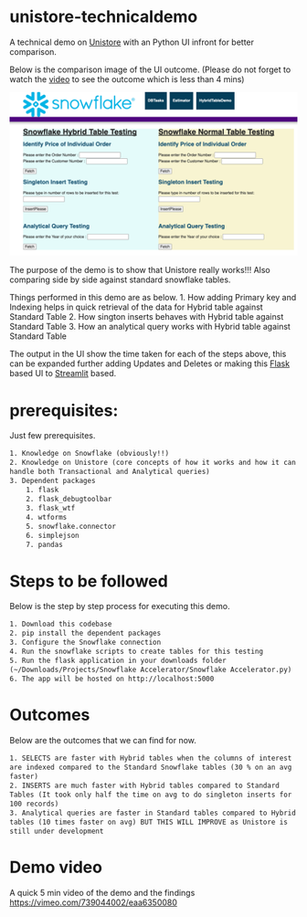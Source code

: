 # unistore-technicaldemo
A technical demo on [Unistore](https://www.snowflake.com/workloads/unistore/) with an Python UI infront for better comparison. 

Below is the comparison image of the UI outcome. (Please do not forget to watch the [video](https://vimeo.com/739044002/eaa6350080 ) to see the outcome which is less than 4 mins)



![Alt text](static/png/Hybrid_DemoUI.png?raw=true "Sample UI")




The purpose of the demo is to show that Unistore really works!!! Also comparing side by side against standard snowflake tables.

Things performed in this demo are as below.
        1. How adding Primary key and Indexing helps in quick retrieval of the data for Hybrid table against Standard Table
        2. How sington inserts behaves with Hybrid table against Standard Table
        3. How an analytical query works with Hybrid table against Standard Table


The output in the UI show the time taken for each of the steps above, this can be expanded further adding Updates and Deletes or making this [Flask](https://flask.palletsprojects.com/en/2.2.x/) based UI to [Streamlit](https://streamlit.io/) based. 

# prerequisites:
Just few prerequisites.

    1. Knowledge on Snowflake (obviously!!)
    2. Knowledge on Unistore (core concepts of how it works and how it can handle both Transactional and Analytical queries)
    3. Dependent packages 
        1. flask 
        2. flask_debugtoolbar
        3. flask_wtf
        4. wtforms
        5. snowflake.connector
        6. simplejson
        7. pandas
# Steps to be followed
Below is the step by step process for executing this demo.

    1. Download this codebase
    2. pip install the dependent packages
    3. Configure the Snowflake connection
    4. Run the snowflake scripts to create tables for this testing
    5. Run the flask application in your downloads folder (~/Downloads/Projects/Snowflake Accelerator/Snowflake Accelerator.py)
    6. The app will be hosted on http://localhost:5000

# Outcomes
Below are the outcomes that we can find for now.

    1. SELECTS are faster with Hybrid tables when the columns of interest are indexed compared to the Standard Snowflake tables (30 % on an avg faster)
    2. INSERTS are much faster with Hybrid tables compared to Standard Tables (It took only half the time on avg to do singleton inserts for 100 records)
    3. Analytical queries are faster in Standard tables compared to Hybrid tables (10 times faster on avg) BUT THIS WILL IMPROVE as Unistore is still under development

# Demo video
A quick 5 min video of the demo and the findings
https://vimeo.com/739044002/eaa6350080 

